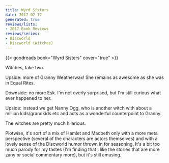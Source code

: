 ```yaml
---
title: Wyrd Sisters
date: 2017-02-17
generated: true
reviews/lists:
- 2017 Book Reviews
reviews/series:
- Discworld
- Discworld (Witches)
---
```

{{< goodreads book="Wyrd Sisters" cover="true" >}}

Witches, take two.  

Upside: more of Granny Weatherwax! She remains as awesome as she was in Equal Rites.  

<!--more-->

Downside: no more Esk. I'm not overly surprised, but I'm still curious what ever happened to her.  

Upside: instead we get Nanny Ogg, who is another witch with about a million kids/grandkids etc and acts as a wonderful counterpoint to Granny.  

The witches are pretty much hilarious.  

Plotwise, it's sort of a mix of Hamlet and Macbeth only with a more meta perspective (several of the characters are actors themselves) and with a lovely sense of the Discworld humor thrown in for seasoning. It's a bit too much parody for my tastes (I'm finding that I like the stories that are more zany or social commentary more), but it's still amusing.


